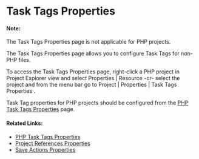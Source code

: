 # Task Tags Properties

<!--context:task_tags_properties-->

<!--note-start-->

#### Note:

The Task Tags Properties page is not applicable for PHP projects.

<!--note-end-->

The Task Tags Properties page allows you to configure Task Tags for non-PHP files.

To access the Task Tags Properties page, right-click a PHP project in Project Explorer view and select Properties | Resource -or- select the project and from the menu bar go to Project | Properties | Task Tags Properties .

Task Tag properties for PHP projects should be configured from the [PHP Task Tags Properties](064-php_task_tags_properties.md) page.

<!--links-start-->

#### Related Links:

 * [PHP Task Tags Properties](064-php_task_tags_properties.md)
 * [Project References Properties](072-project_references_properties.md)
 * [Save Actions Properties](096-editor/008-save_actions_properties.md)

<!--links-end-->
